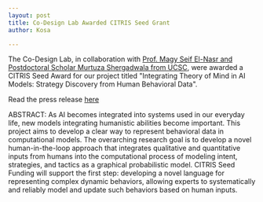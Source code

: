 ```yaml
---
layout: post
title: Co-Design Lab Awarded CITRIS Seed Grant
author: Kosa

---
```


The Co-Design Lab, in collaboration with [Prof. Magy Seif El-Nasr and Postdoctoral Scholar Murtuza Shergadwala from UCSC](https://web.northeastern.edu/guii/lab-members/), were awarded a CITRIS Seed Award for our project titled "Integrating Theory of Mind in AI Models: Strategy Discovery from Human Behavioral Data". 

Read the press release [here](https://citris-uc.org/2020-citris-core-seed-funding-awards-announced/)

ABSTRACT: As AI becomes integrated into systems used in our everyday life, new models integrating humanistic abilities become important. This project aims to develop a clear way to represent behavioral data in computational models. The overarching research goal is to develop a novel human-in-the-loop approach that integrates qualitative and quantitative inputs from humans into the computational process of modeling intent, strategies, and tactics as a graphical probabilistic model. CITRIS Seed Funding will support the first step: developing a novel language for representing complex dynamic behaviors, allowing experts to systematically and reliably model and update such behaviors based on human inputs.